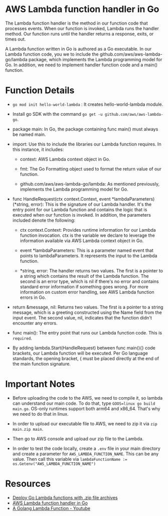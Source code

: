 # AWS Lambda function handler in Go

The Lambda function handler is the method in our function code that processes events. When our function is invoked, Lambda runs the handler method. Our function runs until the handler returns a response, exits, or times out.

A Lambda function written in Go is authored as a Go executable. In our Lambda function code, you we to include the github.com/aws/aws-lambda-go/lambda package, which implements the Lambda programming model for Go. In addition, we need to implement handler function code and a main() function.

# Function Details

- `go mod init hello-world-lambda` : It creates hello-world-lambda module.

- Install go SDK with the command `go get -u github.com/aws/aws-lambda-go`.

- package main: In Go, the package containing func main() must always be named main.

- import: Use this to include the libraries our Lambda function requires. In this instance, it includes:

    - context: AWS Lambda context object in Go.

    - fmt: The Go Formatting object used to format the return value of our function.

    - github.com/aws/aws-lambda-go/lambda: As mentioned previously, implements the Lambda programming model for Go.

- func HandleRequest(ctx context.Context, event *lambdaParameters) (*string, error): This is the signature of our Lambda handler. It's the entry point for our Lambda function and contains the logic that is executed when our function is invoked. In addition, the parameters included denote the following:

    - ctx context.Context: Provides runtime information for our Lambda function invocation. ctx is the variable we declare to leverage the information available via AWS Lambda context object in Go.

    - event *lambdaParameters: This is a parameter named event that points to lambdaParameters. It represents the input to the Lambda function.

    - *string, error: The handler returns two values. The first is a pointer to a string which contains the result of the Lambda function. The second is an error type, which is nil if there's no error and contains standard error information if something goes wrong. For more information on custom error handling, see AWS Lambda function errors in Go.

- return &message, nil: Returns two values. The first is a pointer to a string message, which is a greeting constructed using the Name field from the input event. The second value, nil, indicates that the function didn't encounter any errors.

- func main(): The entry point that runs our Lambda function code. This is `required`.

- By adding lambda.Start(HandleRequest) between func main(){} code brackets, our Lambda function will be executed. Per Go language standards, the opening bracket, { must be placed directly at the end of the main function signature.

# Important Notes

- Before uploading the code to the AWS, we need to compile it, so lambda can understand our main code. To do that, type  `GOOS=linux go build main.go`. OS-only runtimes support both arm64 and x86_64. That's why we need to do that in linux.

- In order to upload our executable file to AWS, we need to zip it via `zip main.zip main`.

- Then go to AWS console and upload our zip file to the Lambda.

- In order to test the code locally, create a `.env` file in your main directory and create a parameter for `AWS_LAMBDA_FUNCTION_NAME`. This can be any value. Then call this variable via `lambdaFunctionName := os.Getenv("AWS_LAMBDA_FUNCTION_NAME")`

# Resources

- [Deploy Go Lambda functions with .zip file archives](https://docs.aws.amazon.com/lambda/latest/dg/golang-package.html)
- [AWS Lambda function handler in Go](https://docs.aws.amazon.com/lambda/latest/dg/golang-handler.html)
- [A Golang Lambda Function - Youtube](https://www.youtube.com/watch?v=KaydW7FO-Pw&ab_channel=CloudCasts)